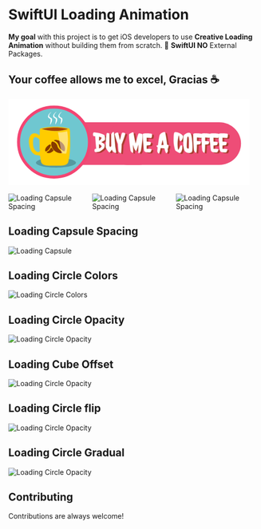 # SwiftUI Loading Animation

<strong>My goal</strong> with this project is to get iOS developers to use <strong>Creative Loading Animation</strong> without building them from scratch. 💯 <strong>SwiftUI NO</strong> External Packages.


## Your coffee allows me to excel, Gracias ☕

<a href="https://www.buymeacoffee.com/adamkif" target="_blank" rel="noopener noreferrer"><img src="https://github.com/adam-kif/SwiftUI-Loading-Animation/blob/main/SwiftUI-Loading-Animation/Screenshot/BuyMeACoffee.png" alt="Buy Me A Coffee" /></a>

<div style="display: flex; justify-content: space-around;">
  <img src="https://github.com/adamkif/SwiftUI-Loading-Animation/blob/main/SwiftUI-Loading-Animation/Screenshot/LoadingCircleOpacity.gif" alt="Loading Capsule Spacing">
  <img src="https://github.com/adamkif/SwiftUI-Loading-Animation/blob/main/SwiftUI-Loading-Animation/Screenshot/LoadingCircleColors.gif" alt="Loading Capsule Spacing">
    <img src="https://github.com/adamkif/SwiftUI-Loading-Animation/blob/main/SwiftUI-Loading-Animation/Screenshot/LoadingCapsuleSpacing.gif" alt="Loading Capsule Spacing">
</div>

## Loading Capsule Spacing

![Loading Capsule](https://github.com/adamkif/SwiftUI-Loading-Animation/blob/main/SwiftUI-Loading-Animation/Screenshot/LoadingCapsuleSpacing.gif)


## Loading Circle Colors

![Loading Circle Colors](https://github.com/adamkif/SwiftUI-Loading-Animation/blob/main/SwiftUI-Loading-Animation/Screenshot/LoadingCircleColors.gif)


## Loading Circle Opacity

![Loading Circle Opacity](https://github.com/adamkif/SwiftUI-Loading-Animation/blob/main/SwiftUI-Loading-Animation/Screenshot/LoadingCircleOpacity.gif)

## Loading Cube Offset

![Loading Circle Opacity](https://github.com/adamkif/SwiftUI-Loading-Animation/blob/main/SwiftUI-Loading-Animation/Screenshot/LoadingCubeOffset.gif)

## Loading Circle flip

![Loading Circle Opacity](https://github.com/adamkif/SwiftUI-Loading-Animation/blob/main/SwiftUI-Loading-Animation/Screenshot/LoadingCircleFlip.gif)

## Loading Circle Gradual

![Loading Circle Opacity](https://github.com/adamkif/SwiftUI-Loading-Animation/blob/main/SwiftUI-Loading-Animation/Screenshot/LoadingCircleGradual.gif)

## Contributing

Contributions are always welcome!

